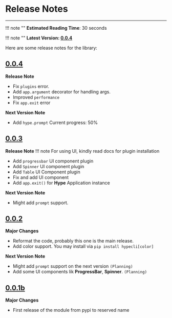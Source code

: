
# Release Notes
---

!!! note ""
    **Estimated Reading Time**: 30 seconds

!!! note ""
    **Latest Version: [0.0.4](https://github.com/serumstudio/hype/releases)** 

Here are some release notes for the library:

## [0.0.4](https://github.com/serumstudio/hype/releases/tag/0.0.2)

**Release Note**

- Fix `plugins` error.
- Add `app.argument` decorator for handling args.
- Improved `performance`
- Fix `app.exit` error

**Next Version Note**

- Add `hype.prompt` Current progress: 50%


## [0.0.3](https://github.com/serumstudio/hype/releases/tag/0.0.2)

**Release Note**
!!! note
    For using UI, kindly read docs for plugin installation

- Add `progressbar` UI component plugin
- Add `Spinner` UI component plugin
- Add `Table` UI Component plugin
- Fix and add UI component
- Add `app.exit()` for **Hype** Application instance

**Next Version Note**

- Might add `prompt` support. 



## [0.0.2](https://github.com/serumstudio/hype/releases/tag/0.0.2)

**Major Changes**

- Reformat the code, probably this one is the main release.
- Add color support. You may install via `pip install hypecli[color]`

**Next Version Note**

- Might add `prompt` support on the next version `(Planning)`
- Add some UI components lik **ProgressBar**, **Spinner**. `(Planning)`

## [0.0.1b](https://github.com/serumstudio/hype/releases/tag/0.0.1b)

**Major Changes**

- First release of the module from pypi to reserved name